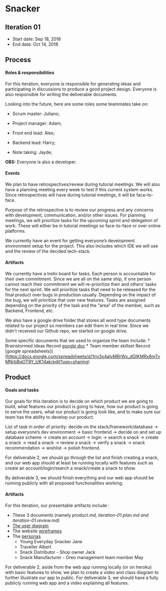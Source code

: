 # Snacker

## Iteration 01

* Start date: Sep 18, 2018
* End date: Oct 14, 2018

## Process

#### Roles & responsibilities

For this iteration, everyone is responsible for generating ideas and participating in discussions to produce a good project design. Everyone is also responsible for writing the deliverable documents.


Looking into the future, here are some roles some teammates take on:

- Scrum master: Juliano;

- Project manager: Adam;

- Front end lead: Alex;

- Backend lead: Harry;

- Note taking: Jayde;

**OBS:** Everyone is also a developer.

#### Events

We plan to have retrospectives/review during tutorial meetings. We will also have a planning meeting every week to test if this current system works. Since retrospectives will have during tutorial meetings, it will be face-to-face.


Purpose of the retrospective is to review our progress and any concerns with development, communication, and/or other issues. For planning meetings, we will prioritize tasks for the upcoming sprint and delegation of work. These will either be in tutorial meetings so face-to-face or over online platforms.


We currently have an event for getting everyone’s development environment setup for the project. This also includes which IDE we will use and the review of the decided tech-stack.

#### Artifacts

We currently have a trello board for tasks. Each person is accountable for their own commitment. Since we are all on the same ship, if one person cannot reach their commitment we will re-prioritize their and others’ tasks for the next sprint. We will prioritize tasks that need to be released for the final product over bugs in production usually. Depending on the impact of the bug, we will prioritize that over new features. Tasks are assigned depending on the priority of the task and the “area” of the member, such as Backend, Frontend, etc.


We also have a google drive folder that stores all word type documents related to our project so members can edit them in real time. Since we didn't received our Github repo, we started on google drive.

Some specific documents that we used to organize the team include:
    * Brainstormed Ideas Record [google doc](https://docs.google.com/document/d/1HIz9iWERbfbjXMLSlUGoFzjWEtrcn9UZ5tYSw8XyAyY/edit?usp=sharing)
    * Team member skillset Record [google spreadsheets]( (https://docs.google.com/spreadsheets/d/1riy3x4aIyMRrWx_dGIKMRx8mTvMNrbBqOT9Y_UK14ak/edit?usp=sharing)

## Product


#### Goals and tasks

Our goals for this iteration is to decide on which product we are going to build, what features our product is going to have, how our product is going to serve the users, what our product is going look like, and to make sure our team has the ability to develop our product.


List of task in order of priority: decide on the stack/framework/database -> setup everyone’s dev environment -> basic frontend -> decide on and set up database scheme -> create an account -> login -> search a snack -> create a snack -> read a snack -> review a snack -> verify a snack -> snack recommendation -> wishlist -> polish frontend.


For deliverable 2, we should go through the list and finish creating a snack, and our web app should at least be running locally with features such as create an account/login/search a snack/create a snack to show.


By deliverable 3, we should finish everything and our web app should be running publicly with all proposed functionalities working.

#### Artifacts


For this iteration, our presentable artifacts include :
* These 3 documents (namely *product.md, iteration-01.plan.md and iteration-01.review.md*)
* [The user diagram](resources/d1/UML.png)
* The website [wireframes](resources/d1)
* The [personas](https://app.xtensio.com/nbimdqra)
   * Young Everyday Snacker Jane
   * Traveller Albert
   * Snack Distributor - Shop owner Jack
   * Snack Manufacturer - Oreo management team member May


For deliverable 2, aside from the web app running locally (or on heroku) with basic features to show, we plan to create a video and class diagram to further illustrate our app to public.
For deliverable 3, we should have a fully publicly running web app and a video explaining all features.
